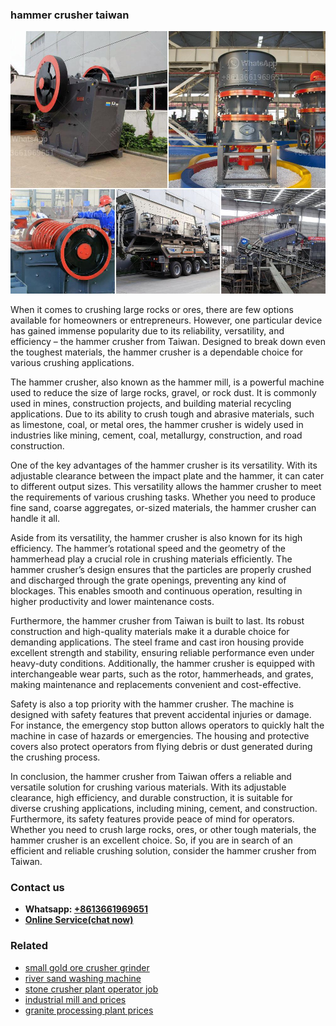 <h3>hammer crusher taiwan</h3><img src='1708589602.jpg' alt=''><p>When it comes to crushing large rocks or ores, there are few options available for homeowners or entrepreneurs. However, one particular device has gained immense popularity due to its reliability, versatility, and efficiency – the hammer crusher from Taiwan. Designed to break down even the toughest materials, the hammer crusher is a dependable choice for various crushing applications.</p><p>The hammer crusher, also known as the hammer mill, is a powerful machine used to reduce the size of large rocks, gravel, or rock dust. It is commonly used in mines, construction projects, and building material recycling applications. Due to its ability to crush tough and abrasive materials, such as limestone, coal, or metal ores, the hammer crusher is widely used in industries like mining, cement, coal, metallurgy, construction, and road construction.</p><p>One of the key advantages of the hammer crusher is its versatility. With its adjustable clearance between the impact plate and the hammer, it can cater to different output sizes. This versatility allows the hammer crusher to meet the requirements of various crushing tasks. Whether you need to produce fine sand, coarse aggregates, or-sized materials, the hammer crusher can handle it all.</p><p>Aside from its versatility, the hammer crusher is also known for its high efficiency. The hammer’s rotational speed and the geometry of the hammerhead play a crucial role in crushing materials efficiently. The hammer crusher’s design ensures that the particles are properly crushed and discharged through the grate openings, preventing any kind of blockages. This enables smooth and continuous operation, resulting in higher productivity and lower maintenance costs.</p><p>Furthermore, the hammer crusher from Taiwan is built to last. Its robust construction and high-quality materials make it a durable choice for demanding applications. The steel frame and cast iron housing provide excellent strength and stability, ensuring reliable performance even under heavy-duty conditions. Additionally, the hammer crusher is equipped with interchangeable wear parts, such as the rotor, hammerheads, and grates, making maintenance and replacements convenient and cost-effective.</p><p>Safety is also a top priority with the hammer crusher. The machine is designed with safety features that prevent accidental injuries or damage. For instance, the emergency stop button allows operators to quickly halt the machine in case of hazards or emergencies. The housing and protective covers also protect operators from flying debris or dust generated during the crushing process.</p><p>In conclusion, the hammer crusher from Taiwan offers a reliable and versatile solution for crushing various materials. With its adjustable clearance, high efficiency, and durable construction, it is suitable for diverse crushing applications, including mining, cement, and construction. Furthermore, its safety features provide peace of mind for operators. Whether you need to crush large rocks, ores, or other tough materials, the hammer crusher is an excellent choice. So, if you are in search of an efficient and reliable crushing solution, consider the hammer crusher from Taiwan.</p><h3>Contact us</h3><ul><li><strong>Whatsapp:&nbsp;<a href="https://wa.me/8613661969651">+8613661969651</a></strong></li><li><a href="https://swt.shibang-china.com/?git&amp;zhl&amp;hammer crusher taiwan"><strong>Online Service(chat now)</strong></a></li></ul><h3>Related</h3><ul><li><a href='small gold ore crusher grinder.md'>small gold ore crusher grinder</a></li><li><a href='river sand washing machine.md'>river sand washing machine</a></li><li><a href='stone crusher plant operator job.md'>stone crusher plant operator job</a></li><li><a href='industrial mill and prices.md'>industrial mill and prices</a></li><li><a href='granite processing plant prices.md'>granite processing plant prices</a></li></ul>